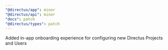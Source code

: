 ```yaml
---
"@directus/app": minor
"@directus/api": minor
"docs": patch
"@directus/types": patch
---
```


Added in-app onboarding experience for configuring new Directus Projects and Users
